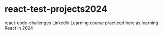 # react-test-projects2024
react-code-challenges LinkedIn Learning course practiced here as learning React in 2024
